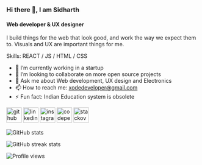 ### Hi there 👋, I am Sidharth
#### Web developer & UX designer
I build things for the web that look good, and work the way we expect them to. Visuals and UX are important things for me.

Skills:  REACT / JS / HTML / CSS

- 🔭 I’m currently working in a startup
- 👯 I’m looking to collaborate on more open source projects 
- 💬 Ask me about Web development, UX design and Electronics 
- 📫 How to reach me: xodedeveloper@gmail.com 
- ⚡ Fun fact: Indian Education system is obsolete 


[<img src='https://cdn.jsdelivr.net/npm/simple-icons@3.0.1/icons/github.svg' alt='github' height='40'>](https://github.com/SidRathi47)  [<img src='https://cdn.jsdelivr.net/npm/simple-icons@3.0.1/icons/linkedin.svg' alt='linkedin' height='40'>](https://www.linkedin.com/in/https://www.linkedin.com/in/sidharth-rathi-786093202//)  [<img src='https://cdn.jsdelivr.net/npm/simple-icons@3.0.1/icons/instagram.svg' alt='instagram' height='40'>](https://www.instagram.com/https://www.instagram.com/sid_web_works//)  [<img src='https://cdn.jsdelivr.net/npm/simple-icons@3.0.1/icons/codepen.svg' alt='codepen' height='40'>](https://codepen.io/sidrathi47)  [<img src='https://cdn.jsdelivr.net/npm/simple-icons@3.0.1/icons/stackoverflow.svg' alt='stackoverflow' fill="white" height='40'>](https://stackoverflow.com/users/sid_web_works)  

![GitHub stats](https://github-readme-stats.vercel.app/api?username=SidRathi47&show_icons=true)  

![GitHub streak stats](https://github-readme-streak-stats.herokuapp.com/?user=SidRathi47)  

![Profile views](https://gpvc.arturio.dev/SidRathi47)  
